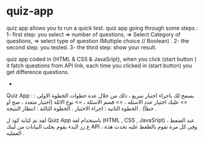 # quiz-app

quiz app allows you to run a quick test. quiz app going through some steps :
 1- first step: you select => number of questions,
 => Select Category of questions, 
=> select type of question (Multiple choice // Boolean) .
 2- the second step: you tested. 
 3- the third step: show your result.

quiz app coded in {HTML & CSS & JavaSript}, when you click (start button ) it fatch questions from API link, each time you clicked in (start button) you get difference questions.

*

Quiz App : 
يسمح لك باجراء اختبار سريع ، ذلك من خلال عدة خطوات 
الخطوة الاولى : => عليك اختيار عدد الاسئله ،
                       => قسم الاسئلة ،
                       => نوع الائلة (اختيار متعدد ، صح او خطأ) .
الخطوة الثانيه : اجراء الاختبار .
الخطوة الثالثة : انتظار النتيجة .

لقد تم كتابة كود ل Quiz App  باستخدام لغة (HTML , CSS , JavaSript) ، عند الضغط ع زر البدء يقوم بجلب البيانات من لينك API ، وفى كل مرة تقوم بالظغط عليه تحدث هذة العمليه .


